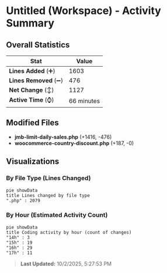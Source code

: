 # Untitled (Workspace) - Activity Summary 

## Overall Statistics

| Stat                   | Value                                                             |
| ---------------------- | ----------------------------------------------------------------- |
| **Lines Added** (➕)   | 1603                                          |
| **Lines Removed** (➖) | 476                                        |
| **Net Change** (↕)    | 1127                |
| **Active Time** (⌚)   | 66 minutes |


## Modified Files
- **jmb-limit-daily-sales.php** (+1416, -476)
- **woocommerce-country-discount.php** (+187, -0)

## Visualizations

### By File Type (Lines Changed)

```mermaid
pie showData
title Lines changed by file type
".php" : 2079
```

### By Hour (Estimated Activity Count)

```mermaid
pie showData
title Coding activity by hour (count of changes)
"14h" : 3
"15h" : 19
"16h" : 29
"17h" : 11
```


> **Last Updated:** 10/2/2025, 5:27:53 PM